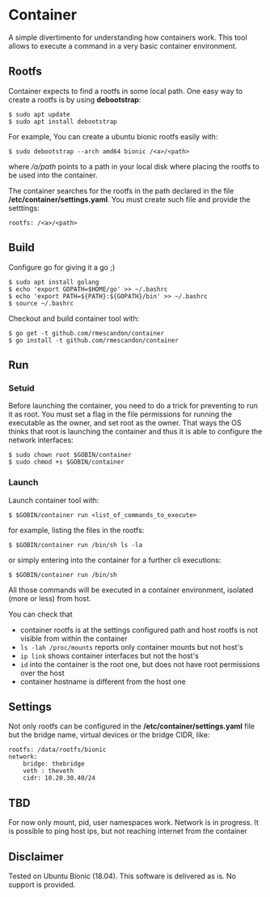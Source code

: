 # Container

A simple divertimento for understanding how containers work.
This tool allows to execute a command in a very basic container environment.


## Rootfs

Container expects to find a rootfs in some local path. One easy
way to create a rootfs is by using **debootstrap**:

    $ sudo apt update
    $ sudo apt install debootstrap


For example, You can create a ubuntu bionic rootfs easily with:

    $ sudo debootstrap --arch amd64 bionic /<a>/<path>

where */a/path* points to a path in your local disk where
placing the rootfs to be used into the container.


The container searches for the rootfs in the path declared in
the file **/etc/container/settings.yaml**. You must create such
file and provide the setttings:

    rootfs: /<a>/<path>

## Build

Configure go for giving it a go ;)

    $ sudo apt install golang
    $ echo 'export GOPATH=$HOME/go' >> ~/.bashrc
    $ echo 'export PATH=${PATH}:${GOPATH}/bin' >> ~/.bashrc
    $ source ~/.bashrc

Checkout and build container tool with:

    $ go get -t github.com/rmescandon/container
    $ go install -t github.com/rmescandon/container

## Run

### Setuid

Before launching the container, you need to do a trick for preventing to run it as root.
You must set a flag in the file permissions for running the executable as the owner,
and set root as the owner. That ways the OS thinks that root is launching the container and
thus it is able to configure the network interfaces:

    $ sudo chown root $GOBIN/container
    $ sudo chmod +s $GOBIN/container

### Launch

Launch container tool with:

    $ $GOBIN/container run <list_of_commands_to_execute>

for example, listing the files in the rootfs:

    $ $GOBIN/container run /bin/sh ls -la

or simply entering into the container for a further cli executions:

    $ $GOBIN/container run /bin/sh

All those commands will be executed in a container environment, isolated (more or less)
from host.

You can check that

* container rootfs is at the settings configured path and host rootfs is not visible from within the container
* `ls -lah /proc/mounts` reports only container mounts but not host's
* `ip link` shows container interfaces but not the host's
* `id` into the container is the root one, but does not have root permissions over the host
* container hostname is different from the host one

## Settings

Not only rootfs can be configured in the **/etc/container/settings.yaml** file but
the bridge name, virtual devices or the bridge CIDR, like:

    rootfs: /data/rootfs/bionic
    network:
        bridge: thebridge
        veth : theveth
        cidr: 10.20.30.40/24

## TBD

For now only mount, pid, user namespaces work.
Network is in progress. It is possible to ping host ips, but not
reaching internet from the container

## Disclaimer

Tested on Ubuntu Bionic (18.04). This software is delivered as is. No support is provided.